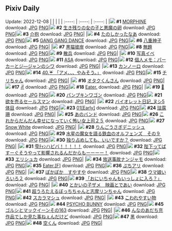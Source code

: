## Pixiv Daily
Update: 2022-12-08
|      |      |      |
| :----: | :----: | :----: |
|![](https://pixiv.microyu.workers.dev/c/240x480/img-master/img/2022/12/06/00/00/04/103373616_p0_master1200.jpg) **#1** [MORPHINE](https://www.pixiv.net/artworks/103373616) download: [JPG](https://pixiv.microyu.workers.dev/img-original/img/2022/12/06/00/00/04/103373616_p0.jpg) [PNG](https://pixiv.microyu.workers.dev/img-original/img/2022/12/06/00/00/04/103373616_p0.png)|![](https://pixiv.microyu.workers.dev/c/240x480/img-master/img/2022/12/06/18/49/28/103390345_p0_master1200.jpg) **#2** [生き残りの女の子と悪魔の卵](https://www.pixiv.net/artworks/103390345) download: [JPG](https://pixiv.microyu.workers.dev/img-original/img/2022/12/06/18/49/28/103390345_p0.jpg) [PNG](https://pixiv.microyu.workers.dev/img-original/img/2022/12/06/18/49/28/103390345_p0.png)|![](https://pixiv.microyu.workers.dev/c/240x480/img-master/img/2022/12/06/06/00/02/103379470_p0_master1200.jpg) **#3** [介抱](https://www.pixiv.net/artworks/103379470) download: [JPG](https://pixiv.microyu.workers.dev/img-original/img/2022/12/06/06/00/02/103379470_p0.jpg) [PNG](https://pixiv.microyu.workers.dev/img-original/img/2022/12/06/06/00/02/103379470_p0.png)|
|![](https://pixiv.microyu.workers.dev/c/240x480/img-master/img/2022/12/06/01/29/59/103376218_p0_master1200.jpg) **#4** [たのしかったなあ](https://www.pixiv.net/artworks/103376218) download: [JPG](https://pixiv.microyu.workers.dev/img-original/img/2022/12/06/01/29/59/103376218_p0.jpg) [PNG](https://pixiv.microyu.workers.dev/img-original/img/2022/12/06/01/29/59/103376218_p0.png)|![](https://pixiv.microyu.workers.dev/c/240x480/img-master/img/2022/12/07/00/00/01/103399398_p0_master1200.jpg) **#5** [GANG GANG DANCE](https://www.pixiv.net/artworks/103399398) download: [JPG](https://pixiv.microyu.workers.dev/img-original/img/2022/12/07/00/00/01/103399398_p0.jpg) [PNG](https://pixiv.microyu.workers.dev/img-original/img/2022/12/07/00/00/01/103399398_p0.png)|![](https://pixiv.microyu.workers.dev/c/240x480/img-master/img/2022/12/07/00/00/07/103399446_p0_master1200.jpg) **#6** [八重神子](https://www.pixiv.net/artworks/103399446) download: [JPG](https://pixiv.microyu.workers.dev/img-original/img/2022/12/07/00/00/07/103399446_p0.jpg) [PNG](https://pixiv.microyu.workers.dev/img-original/img/2022/12/07/00/00/07/103399446_p0.png)|
|![](https://pixiv.microyu.workers.dev/c/240x480/img-master/img/2022/12/07/00/00/12/103399484_p0_master1200.jpg) **#7** [黒猫彼岸](https://www.pixiv.net/artworks/103399484) download: [JPG](https://pixiv.microyu.workers.dev/img-original/img/2022/12/07/00/00/12/103399484_p0.jpg) [PNG](https://pixiv.microyu.workers.dev/img-original/img/2022/12/07/00/00/12/103399484_p0.png)|![](https://pixiv.microyu.workers.dev/c/240x480/img-master/img/2022/12/06/08/58/48/103381255_p0_master1200.jpg) **#8** [無題](https://www.pixiv.net/artworks/103381255) download: [JPG](https://pixiv.microyu.workers.dev/img-original/img/2022/12/06/08/58/48/103381255_p0.jpg) [PNG](https://pixiv.microyu.workers.dev/img-original/img/2022/12/06/08/58/48/103381255_p0.png)|![](https://pixiv.microyu.workers.dev/c/240x480/img-master/img/2022/12/07/02/07/07/103402876_p0_master1200.jpg) **#9** [散兵](https://www.pixiv.net/artworks/103402876) download: [JPG](https://pixiv.microyu.workers.dev/img-original/img/2022/12/07/02/07/07/103402876_p0.jpg) [PNG](https://pixiv.microyu.workers.dev/img-original/img/2022/12/07/02/07/07/103402876_p0.png)|
|![](https://pixiv.microyu.workers.dev/c/240x480/img-master/img/2022/12/06/14/47/35/103385659_p0_master1200.jpg) **#10** [写真イベ](https://www.pixiv.net/artworks/103385659) download: [JPG](https://pixiv.microyu.workers.dev/img-original/img/2022/12/06/14/47/35/103385659_p0.jpg) [PNG](https://pixiv.microyu.workers.dev/img-original/img/2022/12/06/14/47/35/103385659_p0.png)|![](https://pixiv.microyu.workers.dev/c/240x480/img-master/img/2022/12/06/19/15/39/103390989_p0_master1200.jpg) **#11** [ASA](https://www.pixiv.net/artworks/103390989) download: [JPG](https://pixiv.microyu.workers.dev/img-original/img/2022/12/06/19/15/39/103390989_p0.jpg) [PNG](https://pixiv.microyu.workers.dev/img-original/img/2022/12/06/19/15/39/103390989_p0.png)|![](https://pixiv.microyu.workers.dev/c/240x480/img-master/img/2022/12/06/08/00/02/103380669_p0_master1200.jpg) **#12** [個人メモ：パーカーとジ―ジャンのシワ](https://www.pixiv.net/artworks/103380669) download: [JPG](https://pixiv.microyu.workers.dev/img-original/img/2022/12/06/08/00/02/103380669_p0.jpg) [PNG](https://pixiv.microyu.workers.dev/img-original/img/2022/12/06/08/00/02/103380669_p0.png)|
|![](https://pixiv.microyu.workers.dev/c/240x480/img-master/img/2022/12/06/20/30/01/103392919_p0_master1200.jpg) **#13** [カンノーロ](https://www.pixiv.net/artworks/103392919) download: [JPG](https://pixiv.microyu.workers.dev/img-original/img/2022/12/06/20/30/01/103392919_p0.jpg) [PNG](https://pixiv.microyu.workers.dev/img-original/img/2022/12/06/20/30/01/103392919_p0.png)|![](https://pixiv.microyu.workers.dev/c/240x480/img-master/img/2022/12/07/00/00/25/103399572_p0_master1200.jpg) **#14** [40.☔️ 「アメ、、、やみそう。」](https://www.pixiv.net/artworks/103399572) download: [JPG](https://pixiv.microyu.workers.dev/img-original/img/2022/12/07/00/00/25/103399572_p0.jpg) [PNG](https://pixiv.microyu.workers.dev/img-original/img/2022/12/07/00/00/25/103399572_p0.png)|![](https://pixiv.microyu.workers.dev/c/240x480/img-master/img/2022/12/06/20/33/55/103393025_p0_master1200.jpg) **#15** [チリちゃん](https://www.pixiv.net/artworks/103393025) download: [JPG](https://pixiv.microyu.workers.dev/img-original/img/2022/12/06/20/33/55/103393025_p0.jpg) [PNG](https://pixiv.microyu.workers.dev/img-original/img/2022/12/06/20/33/55/103393025_p0.png)|
|![](https://pixiv.microyu.workers.dev/c/240x480/img-master/img/2022/12/06/20/39/37/103393177_p0_master1200.jpg) **#16** [オタクくんさん](https://www.pixiv.net/artworks/103393177) download: [JPG](https://pixiv.microyu.workers.dev/img-original/img/2022/12/06/20/39/37/103393177_p0.jpg) [PNG](https://pixiv.microyu.workers.dev/img-original/img/2022/12/06/20/39/37/103393177_p0.png)|![](https://pixiv.microyu.workers.dev/c/240x480/img-master/img/2022/12/07/00/03/04/103399766_p0_master1200.jpg) **#17** [✌](https://www.pixiv.net/artworks/103399766) download: [JPG](https://pixiv.microyu.workers.dev/img-original/img/2022/12/07/00/03/04/103399766_p0.jpg) [PNG](https://pixiv.microyu.workers.dev/img-original/img/2022/12/07/00/03/04/103399766_p0.png)|![](https://pixiv.microyu.workers.dev/c/240x480/img-master/img/2022/12/06/19/19/51/103391082_p0_master1200.jpg) **#18** [Eater.](https://www.pixiv.net/artworks/103391082) download: [JPG](https://pixiv.microyu.workers.dev/img-original/img/2022/12/06/19/19/51/103391082_p0.jpg) [PNG](https://pixiv.microyu.workers.dev/img-original/img/2022/12/06/19/19/51/103391082_p0.png)|
|![](https://pixiv.microyu.workers.dev/c/240x480/img-master/img/2022/12/07/04/11/26/103404421_p0_master1200.jpg) **#19** [🥰](https://www.pixiv.net/artworks/103404421) download: [JPG](https://pixiv.microyu.workers.dev/img-original/img/2022/12/07/04/11/26/103404421_p0.jpg) [PNG](https://pixiv.microyu.workers.dev/img-original/img/2022/12/07/04/11/26/103404421_p0.png)|![](https://pixiv.microyu.workers.dev/c/240x480/img-master/img/2022/12/07/01/53/27/103402622_p0_master1200.jpg) **#20** [パンプキンワゴン](https://www.pixiv.net/artworks/103402622) download: [JPG](https://pixiv.microyu.workers.dev/img-original/img/2022/12/07/01/53/27/103402622_p0.jpg) [PNG](https://pixiv.microyu.workers.dev/img-original/img/2022/12/07/01/53/27/103402622_p0.png)|![](https://pixiv.microyu.workers.dev/c/240x480/img-master/img/2022/12/06/22/05/00/103395843_p0_master1200.jpg) **#21** [欲を売るセールスマン](https://www.pixiv.net/artworks/103395843) download: [JPG](https://pixiv.microyu.workers.dev/img-original/img/2022/12/06/22/05/00/103395843_p0.jpg) [PNG](https://pixiv.microyu.workers.dev/img-original/img/2022/12/06/22/05/00/103395843_p0.png)|
|![](https://pixiv.microyu.workers.dev/c/240x480/img-master/img/2022/12/06/20/17/56/103392592_p0_master1200.jpg) **#22** [バイオレット日記_ヌシ5体目](https://www.pixiv.net/artworks/103392592) download: [JPG](https://pixiv.microyu.workers.dev/img-original/img/2022/12/06/20/17/56/103392592_p0.jpg) [PNG](https://pixiv.microyu.workers.dev/img-original/img/2022/12/06/20/17/56/103392592_p0.png)|![](https://pixiv.microyu.workers.dev/c/240x480/img-master/img/2022/12/06/19/13/39/103390945_p0_master1200.jpg) **#23** [01[Early]](https://www.pixiv.net/artworks/103390945) download: [JPG](https://pixiv.microyu.workers.dev/img-original/img/2022/12/06/19/13/39/103390945_p0.jpg) [PNG](https://pixiv.microyu.workers.dev/img-original/img/2022/12/06/19/13/39/103390945_p0.png)|![](https://pixiv.microyu.workers.dev/c/240x480/img-master/img/2022/12/07/17/36/52/103414198_p0_master1200.jpg) **#24** [珐露珊](https://www.pixiv.net/artworks/103414198) download: [JPG](https://pixiv.microyu.workers.dev/img-original/img/2022/12/07/17/36/52/103414198_p0.jpg) [PNG](https://pixiv.microyu.workers.dev/img-original/img/2022/12/07/17/36/52/103414198_p0.png)|
|![](https://pixiv.microyu.workers.dev/c/240x480/img-master/img/2022/12/06/01/02/42/103375599_p0_master1200.jpg) **#25** [あのバンド](https://www.pixiv.net/artworks/103375599) download: [JPG](https://pixiv.microyu.workers.dev/img-original/img/2022/12/06/01/02/42/103375599_p0.jpg) [PNG](https://pixiv.microyu.workers.dev/img-original/img/2022/12/06/01/02/42/103375599_p0.png)|![](https://pixiv.microyu.workers.dev/c/240x480/img-master/img/2022/12/06/17/03/02/103387850_p0_master1200.jpg) **#26** [これからだんだん幸せになっていく怖い女上司２５](https://www.pixiv.net/artworks/103387850) download: [JPG](https://pixiv.microyu.workers.dev/img-original/img/2022/12/06/17/03/02/103387850_p0.jpg) [PNG](https://pixiv.microyu.workers.dev/img-original/img/2022/12/06/17/03/02/103387850_p0.png)|![](https://pixiv.microyu.workers.dev/c/240x480/img-master/img/2022/12/07/00/00/13/103399495_p0_master1200.jpg) **#27** [Snow White](https://www.pixiv.net/artworks/103399495) download: [JPG](https://pixiv.microyu.workers.dev/img-original/img/2022/12/07/00/00/13/103399495_p0.jpg) [PNG](https://pixiv.microyu.workers.dev/img-original/img/2022/12/07/00/00/13/103399495_p0.png)|
|![](https://pixiv.microyu.workers.dev/c/240x480/img-master/img/2022/12/07/21/32/35/103419784_p0_master1200.jpg) **#28** [りんごうさぎデニッシュ](https://www.pixiv.net/artworks/103419784) download: [JPG](https://pixiv.microyu.workers.dev/img-original/img/2022/12/07/21/32/35/103419784_p0.jpg) [PNG](https://pixiv.microyu.workers.dev/img-original/img/2022/12/07/21/32/35/103419784_p0.png)|![](https://pixiv.microyu.workers.dev/c/240x480/img-master/img/2022/12/06/04/16/09/103373675_p0_master1200.jpg) **#29** [水星の魔女を語る鉄血のオルフェンズ　その９](https://www.pixiv.net/artworks/103373675) download: [JPG](https://pixiv.microyu.workers.dev/img-original/img/2022/12/06/04/16/09/103373675_p0.jpg) [PNG](https://pixiv.microyu.workers.dev/img-original/img/2022/12/06/04/16/09/103373675_p0.png)|![](https://pixiv.microyu.workers.dev/c/240x480/img-master/img/2022/12/07/00/41/47/103400966_p0_master1200.jpg) **#30** [独り占めしても、いいですか？](https://www.pixiv.net/artworks/103400966) download: [JPG](https://pixiv.microyu.workers.dev/img-original/img/2022/12/07/00/41/47/103400966_p0.jpg) [PNG](https://pixiv.microyu.workers.dev/img-original/img/2022/12/07/00/41/47/103400966_p0.png)|
|![](https://pixiv.microyu.workers.dev/c/240x480/img-master/img/2022/12/06/00/01/22/103373834_p0_master1200.jpg) **#31** [雫ﾁｬﾝハピバ！！！！！](https://www.pixiv.net/artworks/103373834) download: [JPG](https://pixiv.microyu.workers.dev/img-original/img/2022/12/06/00/01/22/103373834_p0.jpg) [PNG](https://pixiv.microyu.workers.dev/img-original/img/2022/12/06/00/01/22/103373834_p0.png)|![](https://pixiv.microyu.workers.dev/c/240x480/img-master/img/2022/12/06/00/54/09/103375368_p0_master1200.jpg) **#32** [陛下ってばすーぐそうやって影響されるんだからもーーーー！](https://www.pixiv.net/artworks/103375368) download: [JPG](https://pixiv.microyu.workers.dev/img-original/img/2022/12/06/00/54/09/103375368_p0.jpg) [PNG](https://pixiv.microyu.workers.dev/img-original/img/2022/12/06/00/54/09/103375368_p0.png)|![](https://pixiv.microyu.workers.dev/c/240x480/img-master/img/2022/12/07/00/00/10/103399472_p0_master1200.jpg) **#33** [エリシュカ](https://www.pixiv.net/artworks/103399472) download: [JPG](https://pixiv.microyu.workers.dev/img-original/img/2022/12/07/00/00/10/103399472_p0.jpg) [PNG](https://pixiv.microyu.workers.dev/img-original/img/2022/12/07/00/00/10/103399472_p0.png)|
|![](https://pixiv.microyu.workers.dev/c/240x480/img-master/img/2022/12/06/20/33/27/103393014_p0_master1200.jpg) **#34** [放送事故ナンジャモ](https://www.pixiv.net/artworks/103393014) download: [JPG](https://pixiv.microyu.workers.dev/img-original/img/2022/12/06/20/33/27/103393014_p0.jpg) [PNG](https://pixiv.microyu.workers.dev/img-original/img/2022/12/06/20/33/27/103393014_p0.png)|![](https://pixiv.microyu.workers.dev/c/240x480/img-master/img/2022/12/06/19/12/33/103390918_p0_master1200.jpg) **#35** [Eater.[F]](https://www.pixiv.net/artworks/103390918) download: [JPG](https://pixiv.microyu.workers.dev/img-original/img/2022/12/06/19/12/33/103390918_p0.jpg) [PNG](https://pixiv.microyu.workers.dev/img-original/img/2022/12/06/19/12/33/103390918_p0.png)|![](https://pixiv.microyu.workers.dev/c/240x480/img-master/img/2022/12/07/00/49/47/103401182_p0_master1200.jpg) **#36** [ぷちアリ](https://www.pixiv.net/artworks/103401182) download: [JPG](https://pixiv.microyu.workers.dev/img-original/img/2022/12/07/00/49/47/103401182_p0.jpg) [PNG](https://pixiv.microyu.workers.dev/img-original/img/2022/12/07/00/49/47/103401182_p0.png)|
|![](https://pixiv.microyu.workers.dev/c/240x480/img-master/img/2022/12/07/18/08/18/103414842_p0_master1200.jpg) **#37** [ぽかぽか　すやすや](https://www.pixiv.net/artworks/103414842) download: [JPG](https://pixiv.microyu.workers.dev/img-original/img/2022/12/07/18/08/18/103414842_p0.jpg) [PNG](https://pixiv.microyu.workers.dev/img-original/img/2022/12/07/18/08/18/103414842_p0.png)|![](https://pixiv.microyu.workers.dev/c/240x480/img-master/img/2022/12/06/06/22/13/103379660_p0_master1200.jpg) **#38** [ウマ娘いろいろ２](https://www.pixiv.net/artworks/103379660) download: [JPG](https://pixiv.microyu.workers.dev/img-original/img/2022/12/06/06/22/13/103379660_p0.jpg) [PNG](https://pixiv.microyu.workers.dev/img-original/img/2022/12/06/06/22/13/103379660_p0.png)|![](https://pixiv.microyu.workers.dev/c/240x480/img-master/img/2022/12/07/13/07/16/103410316_p0_master1200.jpg) **#39** [「おにいちゃんもいっしょに入ろ？」](https://www.pixiv.net/artworks/103410316) download: [JPG](https://pixiv.microyu.workers.dev/img-original/img/2022/12/07/13/07/16/103410316_p0.jpg) [PNG](https://pixiv.microyu.workers.dev/img-original/img/2022/12/07/13/07/16/103410316_p0.png)|
|![](https://pixiv.microyu.workers.dev/c/240x480/img-master/img/2022/12/07/01/23/46/103402059_p0_master1200.jpg) **#40** [とかいの子ザメ　映画とであい](https://www.pixiv.net/artworks/103402059) download: [JPG](https://pixiv.microyu.workers.dev/img-original/img/2022/12/07/01/23/46/103402059_p0.jpg) [PNG](https://pixiv.microyu.workers.dev/img-original/img/2022/12/07/01/23/46/103402059_p0.png)|![](https://pixiv.microyu.workers.dev/c/240x480/img-master/img/2022/12/07/00/05/05/103399854_p0_master1200.jpg) **#41** [超うろたえるぼっちちゃんと志摩リンちゃん](https://www.pixiv.net/artworks/103399854) download: [JPG](https://pixiv.microyu.workers.dev/img-original/img/2022/12/07/00/05/05/103399854_p0.jpg) [PNG](https://pixiv.microyu.workers.dev/img-original/img/2022/12/07/00/05/05/103399854_p0.png)|![](https://pixiv.microyu.workers.dev/c/240x480/img-master/img/2022/12/06/22/43/13/103396991_p0_master1200.jpg) **#42** [スカラマシュ](https://www.pixiv.net/artworks/103396991) download: [JPG](https://pixiv.microyu.workers.dev/img-original/img/2022/12/06/22/43/13/103396991_p0.jpg) [PNG](https://pixiv.microyu.workers.dev/img-original/img/2022/12/06/22/43/13/103396991_p0.png)|
|![](https://pixiv.microyu.workers.dev/c/240x480/img-master/img/2022/12/07/08/55/48/103407110_p0_master1200.jpg) **#43** [こわれやすい物](https://www.pixiv.net/artworks/103407110) download: [JPG](https://pixiv.microyu.workers.dev/img-original/img/2022/12/07/08/55/48/103407110_p0.jpg) [PNG](https://pixiv.microyu.workers.dev/img-original/img/2022/12/07/08/55/48/103407110_p0.png)|![](https://pixiv.microyu.workers.dev/c/240x480/img-master/img/2022/12/06/13/22/42/103382251_p0_master1200.jpg) **#44** [PSYCHO BUNNY](https://www.pixiv.net/artworks/103382251) download: [JPG](https://pixiv.microyu.workers.dev/img-original/img/2022/12/06/13/22/42/103382251_p0.jpg) [PNG](https://pixiv.microyu.workers.dev/img-original/img/2022/12/06/13/22/42/103382251_p0.png)|![](https://pixiv.microyu.workers.dev/c/240x480/img-master/img/2022/12/06/11/50/44/103383231_p0_master1200.jpg) **#45** [ゴルシとマックイーンその163](https://www.pixiv.net/artworks/103383231) download: [JPG](https://pixiv.microyu.workers.dev/img-original/img/2022/12/06/11/50/44/103383231_p0.jpg) [PNG](https://pixiv.microyu.workers.dev/img-original/img/2022/12/06/11/50/44/103383231_p0.png)|
|![](https://pixiv.microyu.workers.dev/c/240x480/img-master/img/2022/12/06/03/50/37/103378271_p0_master1200.jpg) **#46** [んなのあだち充作品でしか見た事ねぇんだけど](https://www.pixiv.net/artworks/103378271) download: [JPG](https://pixiv.microyu.workers.dev/img-original/img/2022/12/06/03/50/37/103378271_p0.jpg) [PNG](https://pixiv.microyu.workers.dev/img-original/img/2022/12/06/03/50/37/103378271_p0.png)|![](https://pixiv.microyu.workers.dev/c/240x480/img-master/img/2022/12/07/11/15/35/103408776_p0_master1200.jpg) **#47** [黑](https://www.pixiv.net/artworks/103408776) download: [JPG](https://pixiv.microyu.workers.dev/img-original/img/2022/12/07/11/15/35/103408776_p0.jpg) [PNG](https://pixiv.microyu.workers.dev/img-original/img/2022/12/07/11/15/35/103408776_p0.png)|![](https://pixiv.microyu.workers.dev/c/240x480/img-master/img/2022/12/06/09/41/07/103381736_p0_master1200.jpg) **#48** [空くん](https://www.pixiv.net/artworks/103381736) download: [JPG](https://pixiv.microyu.workers.dev/img-original/img/2022/12/06/09/41/07/103381736_p0.jpg) [PNG](https://pixiv.microyu.workers.dev/img-original/img/2022/12/06/09/41/07/103381736_p0.png)|
